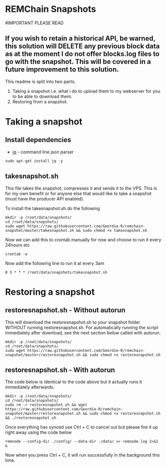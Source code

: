 # REMChain Snapshots

#IMPORTANT PLEASE READ

If you wish to retain a historical API, be warned, this solution will DELETE any previous block data as at the moment I do not offer blocks.log files to go with the snapshot.  This will be covered in a future improvement to this solution.
---
This readme is split into two parts.  
1)  Taking a snapshot i.e. what i do to upload them to my webserver for you to be able to download them.
2)  Restoring from a snapshot. 

# Taking a snapshot

## Install dependencies
* [jq](https://stedolan.github.io/jq/) - command line json parser
```
sudo apt-get install jq -y
```

## takesnapshot.sh
This file takes the snapshot, compresses it and sends it to the VPS. This is for my own benefit or for anyone else that would like to take a snapshot (must have the producer API enabled).

To install the takesnapshot.sh do the following
```
mkdir -p /root/data/snapshots/
cd /root/data/snapshots/
sudo wget https://raw.githubusercontent.com/Geordie-R/remchain-snapshot/master/takesnapshot.sh && sudo chmod +x takesnapshot.sh
```

Now we can add this to crontab manually for now and choose to run it every 24hours etc
```
crontab -e
```

Now add the following line to run it at every 3am
```
0 3 * * * /root/data/snapshots/takesnapshot.sh
```
# Restoring a snapshot
## restoresnapshot.sh - Without autorun

This will download the restoresnapshot.sh to your snapshot folder WITHOUT running restoresnapshot.sh.  For automatically running the script immediately after download, see the next section below called with autorun.

```
mkdir -p /root/data/snapshots/
cd /root/data/snapshots/
sudo wget https://raw.githubusercontent.com/Geordie-R/remchain-snapshot/master/restoresnapshot.sh && sudo chmod +x restoresnapshot.sh
```
## restoresnapshot.sh - With autorun
The code below is identical to the code above but it actually runs it immediately afterwards.

```
mkdir -p /root/data/snapshots/
cd /root/data/snapshots/
sudo rm -r restoresnapshot.sh && wget https://raw.githubusercontent.com/Geordie-R/remchain-snapshot/master/restoresnapshot.sh && sudo chmod +x restoresnapshot.sh && ./restoresnapshot.sh
```
Once everything has synced use Ctrl + C to cancel out but please fire it up right away using the code below

```
remnode --config-dir ./config/ --data-dir ./data/ >> remnode.log 2>&1 &
```
Now when you press Ctrl + C, it will run successfully in the background this time.



